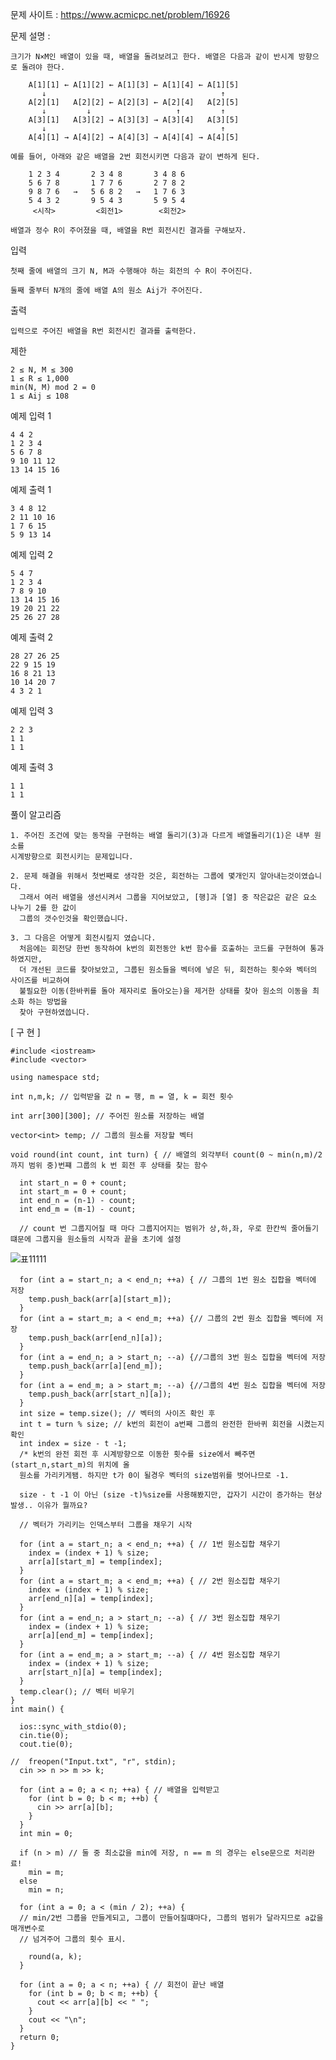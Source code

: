 문제 사이트 : https://www.acmicpc.net/problem/16926

문제 설명 : 

    크기가 N×M인 배열이 있을 때, 배열을 돌려보려고 한다. 배열은 다음과 같이 반시계 방향으로 돌려야 한다.

        A[1][1] ← A[1][2] ← A[1][3] ← A[1][4] ← A[1][5]
           ↓                                       ↑
        A[2][1]   A[2][2] ← A[2][3] ← A[2][4]   A[2][5]
           ↓         ↓                   ↑         ↑
        A[3][1]   A[3][2] → A[3][3] → A[3][4]   A[3][5]
           ↓                                       ↑
        A[4][1] → A[4][2] → A[4][3] → A[4][4] → A[4][5]

    예를 들어, 아래와 같은 배열을 2번 회전시키면 다음과 같이 변하게 된다.

        1 2 3 4       2 3 4 8       3 4 8 6
        5 6 7 8       1 7 7 6       2 7 8 2
        9 8 7 6   →   5 6 8 2   →   1 7 6 3
        5 4 3 2       9 5 4 3       5 9 5 4
         <시작>         <회전1>        <회전2>

    배열과 정수 R이 주어졌을 때, 배열을 R번 회전시킨 결과를 구해보자.

입력

    첫째 줄에 배열의 크기 N, M과 수행해야 하는 회전의 수 R이 주어진다.

    둘째 줄부터 N개의 줄에 배열 A의 원소 Aij가 주어진다.

출력

    입력으로 주어진 배열을 R번 회전시킨 결과를 출력한다.

제한

    2 ≤ N, M ≤ 300
    1 ≤ R ≤ 1,000
    min(N, M) mod 2 = 0
    1 ≤ Aij ≤ 108

예제 입력 1 

    4 4 2
    1 2 3 4
    5 6 7 8
    9 10 11 12
    13 14 15 16

예제 출력 1 

    3 4 8 12
    2 11 10 16
    1 7 6 15
    5 9 13 14
    
예제 입력 2 

    5 4 7
    1 2 3 4
    7 8 9 10
    13 14 15 16
    19 20 21 22
    25 26 27 28
    
예제 출력 2 

    28 27 26 25
    22 9 15 19
    16 8 21 13
    10 14 20 7
    4 3 2 1
    
예제 입력 3 

    2 2 3
    1 1
    1 1
    
예제 출력 3 

    1 1
    1 1
    
풀이 알고리즘

    1. 주어진 조건에 맞는 동작을 구현하는 배열 돌리기(3)과 다르게 배열돌리기(1)은 내부 원소를
    시계방향으로 회전시키는 문제입니다.
    
    2. 문제 해결을 위해서 첫번째로 생각한 것은, 회전하는 그룹에 몇개인지 알아내는것이였습니다.
      그래서 여러 배열을 생선시켜서 그룹을 지어보았고, [행]과 [열] 중 작은값은 같은 요소 나누기 2를 한 값이
      그룹의 갯수인것을 확인했습니다.
      
    3. 그 다음은 어떻게 회전시킬지 였습니다. 
      처음에는 회전당 한번 동작하여 k번의 회전동안 k번 함수를 호출하는 코드를 구현하여 통과하였지만,
      더 개선된 코드를 찾아보았고, 그룹된 원소들을 벡터에 넣은 뒤, 회전하는 횟수와 벡터의 사이즈를 비교하여
      불필요한 이동(한바퀴를 돌아 제자리로 돌아오는)을 제거한 상태를 찾아 원소의 이동을 최소화 하는 방법을
      찾아 구현하였씁니다.
 
[ 구 현 ]

    #include <iostream>
    #include <vector>
    
    using namespace std;
    
    int n,m,k; // 입력받을 값 n = 행, m = 열, k = 회전 횟수
    
    int arr[300][300]; // 주어진 원소를 저장하는 배열
    
    vector<int> temp; // 그룹의 원소를 저장할 벡터
    
    void round(int count, int turn) { // 배열의 외각부터 count(0 ~ min(n,m)/2 까지 범위 중)번쨰 그룹의 k 번 회전 후 상태를 찾는 함수 
    
      int start_n = 0 + count; 
      int start_m = 0 + count;
      int end_n = (n-1) - count;
      int end_m = (m-1) - count;
      
      // count 번 그룹지어질 때 마다 그룹지어지는 범위가 상,하,좌, 우로 한칸씩 줄어들기 떄문에 그룹지을 원소들의 시작과 끝을 초기에 설정

![표11111](https://user-images.githubusercontent.com/57944215/144562115-ba38d966-4787-46f8-be13-251a0b3d734a.png)


      for (int a = start_n; a < end_n; ++a) { // 그룹의 1번 원소 집합을 벡터에 저장
        temp.push_back(arr[a][start_m]);
      }
      for (int a = start_m; a < end_m; ++a) {// 그룹의 2번 원소 집합을 벡터에 저장
        temp.push_back(arr[end_n][a]);
      }
      for (int a = end_n; a > start_n; --a) {//그룹의 3번 원소 집합을 벡터에 저장
        temp.push_back(arr[a][end_m]);
      }
      for (int a = end_m; a > start_m; --a) {//그룹의 4번 원소 집합을 벡터에 저장
        temp.push_back(arr[start_n][a]);
      }
      int size = temp.size(); // 벡터의 사이즈 확인 후
      int t = turn % size; // k번의 회전이 a번째 그룹의 완전한 한바퀴 회전을 시켰는지 확인
      int index = size - t -1; 
      /* k번의 완전 회전 후 시계방향으로 이동한 횟수를 size에서 빼주면 (start_n,start_m)의 위치에 올
      원소를 가리키게됌. 하지만 t가 0이 될경우 벡터의 size범위를 벗어나므로 -1.
      
      size - t -1 이 아닌 (size -t)%size를 사용해봤지만, 갑자기 시간이 증가하는 현상 발생.. 이유가 뭘까요?

      // 벡터가 가리키는 인덱스부터 그룹을 채우기 시작
      
      for (int a = start_n; a < end_n; ++a) { // 1번 원소집합 채우기
        index = (index + 1) % size; 
        arr[a][start_m] = temp[index];
      } 
      for (int a = start_m; a < end_m; ++a) { // 2번 원소집합 채우기
        index = (index + 1) % size;
        arr[end_n][a] = temp[index];
      }
      for (int a = end_n; a > start_n; --a) { // 3번 원소집합 채우기
        index = (index + 1) % size;
        arr[a][end_m] = temp[index];
      }
      for (int a = end_m; a > start_m; --a) { // 4번 원소집합 채우기
        index = (index + 1) % size;
        arr[start_n][a] = temp[index];
      }
      temp.clear(); // 벡터 비우기
    }
    int main() {

      ios::sync_with_stdio(0);
      cin.tie(0);
      cout.tie(0);

    //	freopen("Input.txt", "r", stdin);
      cin >> n >> m >> k;

      for (int a = 0; a < n; ++a) { // 배열을 입력받고
        for (int b = 0; b < m; ++b) {
          cin >> arr[a][b];
        }
      }
      int min = 0;
      
      if (n > m) // 둘 중 최소값을 min에 저장, n == m 의 경우는 else문으로 처리완료!
        min = m;
      else
        min = n;

      for (int a = 0; a < (min / 2); ++a) { 
      // min/2번 그룹을 만들게되고, 그룹이 만들어질떄마다, 그룹의 범위가 달라지므로 a값을 매개변수로 
      // 넘겨주어 그룹의 횟수 표시.
      
        round(a, k);
      }

      for (int a = 0; a < n; ++a) { // 회전이 끝난 배열 
        for (int b = 0; b < m; ++b) {
          cout << arr[a][b] << " ";
        }
        cout << "\n";
      }
      return 0;
    }
      
      
